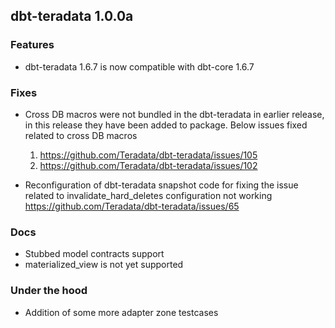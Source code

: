 ## dbt-teradata 1.0.0a

### Features
* dbt-teradata 1.6.7 is now compatible with dbt-core 1.6.7

### Fixes
* Cross DB macros were not bundled in the dbt-teradata in earlier release, in this release they have been added to package.
  Below issues fixed related to cross DB macros
    1. https://github.com/Teradata/dbt-teradata/issues/105 
    2. https://github.com/Teradata/dbt-teradata/issues/102

* Reconfiguration of dbt-teradata snapshot code for fixing the issue related to invalidate_hard_deletes configuration not working
    https://github.com/Teradata/dbt-teradata/issues/65

### Docs
* Stubbed model contracts support
* materialized_view is not yet supported

### Under the hood
* Addition of some more adapter zone testcases